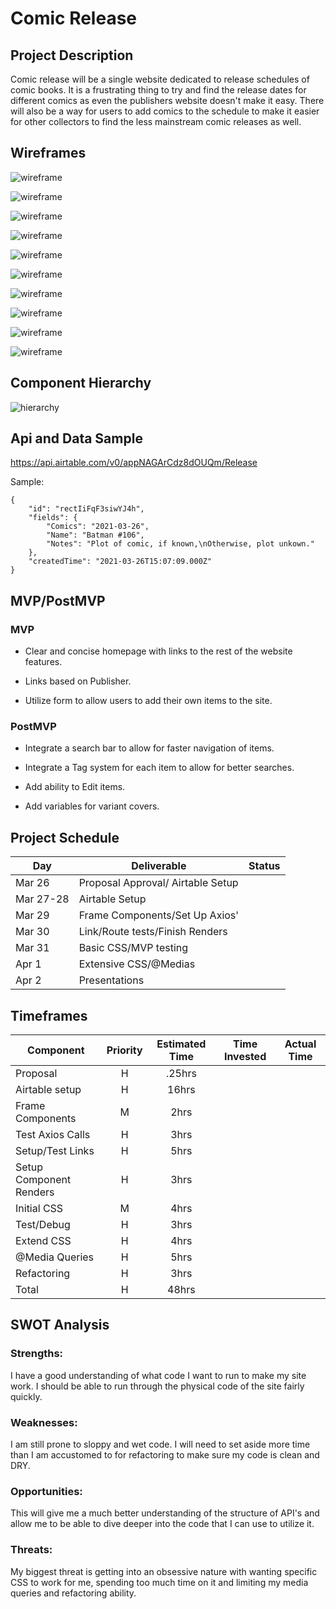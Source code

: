 # Comic Release

## Project Description

Comic release will be a single website dedicated to release schedules of comic books. It is a frustrating thing to try and find the release dates for different comics as even the publishers website doesn't make it easy. There will also be a way for users to add comics to the schedule to make it easier for other collectors to find the less mainstream comic releases as well.

## Wireframes

![wireframe](https://github.com/foremanlb/comic-release/blob/3c158455b8fe3931c8cf130f338de60be2f6d0b7/src/assets/Project2-Home%20Page.jpeg)

![wireframe](https://github.com/foremanlb/comic-release/blob/3c158455b8fe3931c8cf130f338de60be2f6d0b7/src/assets/Project2-items%20List.jpeg)

![wireframe](https://github.com/foremanlb/comic-release/blob/3c158455b8fe3931c8cf130f338de60be2f6d0b7/src/assets/Project2-Month.jpeg)

![wireframe](https://github.com/foremanlb/comic-release/blob/3c158455b8fe3931c8cf130f338de60be2f6d0b7/src/assets/Project2-Day.jpeg)

![wireframe](https://github.com/foremanlb/comic-release/blob/3c158455b8fe3931c8cf130f338de60be2f6d0b7/src/assets/Project2-Form.jpeg)

![wireframe](https://github.com/foremanlb/comic-release/blob/3c158455b8fe3931c8cf130f338de60be2f6d0b7/src/assets/Project2-Mobile%20Home.jpeg)

![wireframe](https://github.com/foremanlb/comic-release/blob/3c158455b8fe3931c8cf130f338de60be2f6d0b7/src/assets/Project2-Mobile%20items.jpeg)

![wireframe](https://github.com/foremanlb/comic-release/blob/3c158455b8fe3931c8cf130f338de60be2f6d0b7/src/assets/Project2-Mobile%20Month.jpeg)

![wireframe](https://github.com/foremanlb/comic-release/blob/3c158455b8fe3931c8cf130f338de60be2f6d0b7/src/assets/Project2-Mobile%20Day.jpeg)

![wireframe](https://github.com/foremanlb/comic-release/blob/3c158455b8fe3931c8cf130f338de60be2f6d0b7/src/assets/Project2-Mobile%20Form.jpeg)

## Component Hierarchy

![hierarchy](https://github.com/foremanlb/comic-release/blob/3c158455b8fe3931c8cf130f338de60be2f6d0b7/src/assets/components.jpeg)

## Api and Data Sample

https://api.airtable.com/v0/appNAGArCdz8dOUQm/Release

Sample:

```
{
    "id": "rectIiFqF3siwYJ4h",
    "fields": {
        "Comics": "2021-03-26",
        "Name": "Batman #106",
        "Notes": "Plot of comic, if known,\nOtherwise, plot unkown."
    },
    "createdTime": "2021-03-26T15:07:09.000Z"
}

```

## MVP/PostMVP

### MVP

- Clear and concise homepage with links to the rest of the website features.

- Links based on Publisher.

- Utilize form to allow users to add their own items to the site.

### PostMVP

- Integrate a search bar to allow for faster navigation of items.

- Integrate a Tag system for each item to allow for better searches.

- Add ability to Edit items.

- Add variables for variant covers.

## Project Schedule

| Day       | Deliverable                       | Status |
| --------- | --------------------------------- | ------ |
| Mar 26    | Proposal Approval/ Airtable Setup |        |
| Mar 27-28 | Airtable Setup                    |        |
| Mar 29    | Frame Components/Set Up Axios'    |        |
| Mar 30    | Link/Route tests/Finish Renders   |        |
| Mar 31    | Basic CSS/MVP testing             |        |
| Apr 1     | Extensive CSS/@Medias             |        |
| Apr 2     | Presentations                     |        |

## Timeframes

| Component               | Priority | Estimated Time | Time Invested | Actual Time |
| ----------------------- | :------: | :------------: | :-----------: | :---------: |
| Proposal                |    H     |     .25hrs     |               |             |
| Airtable setup          |    H     |     16hrs      |               |             |
| Frame Components        |    M     |      2hrs      |               |             |
| Test Axios Calls        |    H     |      3hrs      |               |             |
| Setup/Test Links        |    H     |      5hrs      |               |             |
| Setup Component Renders |    H     |      3hrs      |               |             |
| Initial CSS             |    M     |      4hrs      |               |             |
| Test/Debug              |    H     |      3hrs      |               |             |
| Extend CSS              |    H     |      4hrs      |               |             |
| @Media Queries          |    H     |      5hrs      |               |             |
| Refactoring             |    H     |      3hrs      |               |             |
| Total                   |    H     |     48hrs      |               |             |

## SWOT Analysis

### Strengths:

I have a good understanding of what code I want to run to make my site work. I should be able to run through the physical code of the site fairly quickly.

### Weaknesses:

I am still prone to sloppy and wet code. I will need to set aside more time than I am accustomed to for refactoring to make sure my code is clean and DRY.

### Opportunities:

This will give me a much better understanding of the structure of API's and allow me to be able to dive deeper into the code that I can use to utilize it.

### Threats:

My biggest threat is getting into an obsessive nature with wanting specific CSS to work for me, spending too much time on it and limiting my media queries and refactoring ability.
